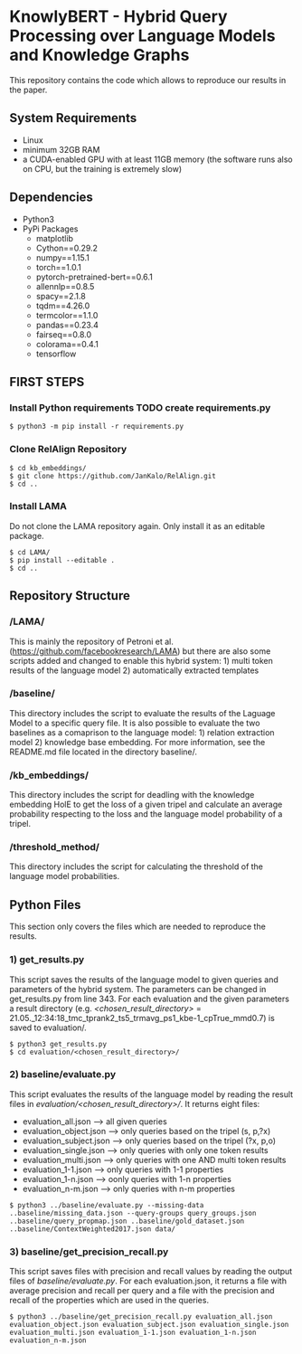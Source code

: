 # KnowlyBERT - Hybrid Query Processing over Language Models and Knowledge Graphs

This repository contains the code which allows to reproduce our results in the paper.

## System Requirements
- Linux
- minimum 32GB RAM
- a CUDA-enabled GPU with at least 11GB memory (the software runs also on CPU, but the training is extremely slow)

## Dependencies
- Python3
- PyPi Packages
    - matplotlib
    - Cython==0.29.2
    - numpy==1.15.1
    - torch==1.0.1
    - pytorch-pretrained-bert==0.6.1
    - allennlp==0.8.5
    - spacy==2.1.8
    - tqdm==4.26.0
    - termcolor==1.1.0
    - pandas==0.23.4
    - fairseq==0.8.0
    - colorama==0.4.1
    - tensorflow

## FIRST STEPS

### Install Python requirements TODO create requirements.py

```shell
$ python3 -m pip install -r requirements.py
```

### Clone RelAlign Repository

```shell
$ cd kb_embeddings/
$ git clone https://github.com/JanKalo/RelAlign.git
$ cd ..
```

### Install LAMA
Do not clone the LAMA repository again. Only install it as an editable package.

```shell
$ cd LAMA/
$ pip install --editable .
$ cd ..
```

## Repository Structure

### /LAMA/

This is mainly the repository of Petroni et al. (https://github.com/facebookresearch/LAMA) but there are also some scripts added and changed to enable this hybrid system: 1) multi token results of the language model 2) automatically extracted templates

### /baseline/

This directory includes the script to evaluate the results of the Laguage Model to a specific query file. It is also possible to evaluate the two baselines as a comaprison to the language model: 1) relation extraction model 2) knowledge base embedding. For more information, see the README.md file located in the directory baseline/.

### /kb\_embeddings/

This directory includes the script for deadling with the knowledge embedding HolE to get the loss of a given tripel and calculate an average probability respecting to the loss and the language model probability of a tripel.

### /threshold\_method/

This directory includes the script for calculating the threshold of the language model probabilities.

## Python Files

This section only covers the files which are needed to reproduce the results.

### 1) get\_results.py

This script saves the results of the language model to given queries and parameters of the hybrid system. The parameters can be changed in get_results.py from line 343. For each evaluation and the given parameters a result directory (e.g. *<chosen_result_directory>* = 21.05._12:34:18_tmc_tprank2_ts5_trmavg_ps1_kbe-1_cpTrue_mmd0.7) is saved to evaluation/. 

```shell
$ python3 get_results.py
$ cd evaluation/<chosen_result_directory>/
```
### 2) baseline/evaluate.py

This script evaluates the results of the language model by reading the result files in *evaluation/<chosen_result_directory>/*.
It returns eight files:
- evaluation_all.json --> all given queries
- evaluation_object.json --> only queries based on the tripel (s, p,?x)
- evaluation_subject.json --> only queries based on the tripel (?x, p,o)
- evaluation_single.json --> only queries with only one token results
- evaluation_multi.json --> only queries with one AND multi token results
- evaluation_1-1.json --> only queries with 1-1 properties
- evaluation_1-n.json --> oonly queries with 1-n properties
- evaluation_n-m.json --> only queries with n-m properties

```shell
$ python3 ../baseline/evaluate.py --missing-data ..baseline/missing_data.json --query-groups query_groups.json ..baseline/query_propmap.json ..baseline/gold_dataset.json ..baseline/ContextWeighted2017.json data/
```
### 3) baseline/get_precision_recall.py

This script saves files with precision and recall values by reading the output files of *baseline/evaluate.py*.
For each evaluation.json, it returns a file with average precision and recall per query and a file with the precision and recall of the properties which are used in the queries.

```shell
$ python3 ../baseline/get_precision_recall.py evaluation_all.json evaluation_object.json evaluation_subject.json evaluation_single.json evaluation_multi.json evaluation_1-1.json evaluation_1-n.json evaluation_n-m.json
```
